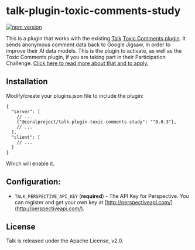 # talk-plugin-toxic-comments-study

[![npm version](https://badge.fury.io/js/%40coralproject%2Ftalk-plugin-toxic-comments-study.svg)](https://badge.fury.io/js/%40coralproject%2Ftalk-plugin-toxic-comments-study)

This is a plugin that works with the existing [Talk](https://github.com/coralproject/talk) [Toxic Comments plugin](https://docs.coralproject.net/talk/toxic-comments/). It sends anonymous comment data back to Google Jigsaw, in order to improve their AI data models. This is the plugin to activate, as well as the Toxic Comments plugin, if you are taking part in their Participation Challenge. [Click here to read more about that and to apply.](https://docs.google.com/forms/d/e/1FAIpQLSdl9jsE2qNkVrCiShqy0FPdoGdZwEU5Kf8BjT5z1vO0Ms0WMQ/viewform)

## Installation

Modify/create your plugins.json file to include the plugin:

```
{
  "server": [
    // ...
    {"@coralproject/talk-plugin-toxic-comments-study": "^0.0.3"},
    // ...
  ],
  "client": [
    // ...
  ]
}
```

Which will enable it.

## Configuration:

- `TALK_PERSPECTIVE_API_KEY` (**required**) - The API Key for Perspective. You
  can register and get your own key at [http://perspectiveapi.com/](http://perspectiveapi.com/).

## License

Talk is released under the Apache License, v2.0.